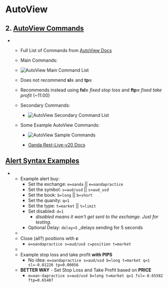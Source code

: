 # AutoView

## 2. [AutoView Commands](https://courses.theartoftrading.com/courses/take/pine-script-mastery/lessons/30228743-autoview-commands)

- - Full List of Commands from [AutoView Docs](chrome-extension://okdhadoplaoehmeldlpakhpekjcpljmb/options.html#alert-syntax)
  - Main Commands:
  - ![AutoView Main Command List](https://i.imgur.com/Uv8fID0.png)

  - Does not recommend **sl=** and **tp=**
  - Recommends instead using **fsl=** _fixed stop loss_ and **ftp=** _fixed take profit_ (~11:00)

  - Secondary Commands:

    - ![AutoView Secondary Command List](https://i.imgur.com/bAPQmMt.png)

  - Some Example AutoView Commands:

    - ![AutoView Sample Commands](https://i.imgur.com/Ttz9Qmp.png)

    - [Oanda Rest-Live-v20 Docs](https://developer.oanda.com/rest-live-v20/order-df/)

## [Alert Syntax Examples](https://courses.theartoftrading.com/courses/take/pine-script-mastery/lessons/30228748-alert-syntax-examples)

- - Example alert buy:
    - Set the exchange: `e=oanda` || `e=oandapractice`
    - Set the symbol: `s=aud/usd` || `s=aud_usd`
    - Set the book: `b=long` || `b=short`
    - Set the quanity: `q=1`
    - Set the type: `t=market` || `t=limit`
    - Set disabled: `d=1`
      - _disabled means it won't get sent to the exchange. Just for testing._
    - Optional Delay: `delay=5` \_delays sending for 5 seconds
  -
  - Close (all?) positions with **c**
    - `e=oandapractice s=aud/usd c=position t=market`
  -
  - Example stop loss and take profit **with PIPS**
    - No idea: `e=oandapractice s=aud/usd b=long t=market q=1 sl=-0.01226 tp=0.00056`
  - **BETTER WAY** - Set Stop Loss and Take Profit based on **PRICE**
    - `e=oan-dapractice s=aud/usd b=long t=market q=1 fsl=-0.65582 ftp=0.65487`
